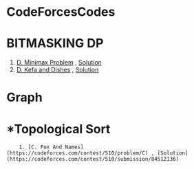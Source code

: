# CodeForcesCodes

# BITMASKING DP
1. [D. Minimax Problem](https://codeforces.com/contest/1288/problem/D) , [Solution](https://codeforces.com/contest/1288/submission/85777850)
2. [D. Kefa and Dishes](https://codeforces.com/contest/580/problem/D) , [Solution](https://codeforces.com/contest/1288/submission/85704510)

# Graph
#      *Topological Sort
        1. [C. Fox And Names](https://codeforces.com/contest/510/problem/C) , [Solution](https://codeforces.com/contest/510/submission/84512136)
